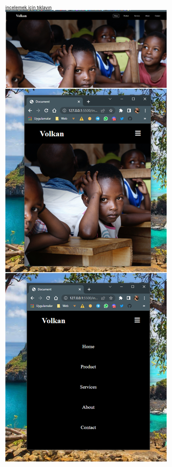 [incelemek için tıklayın](https://dogruvolkan.github.io/responsiveMenu/)
![ss](ss3.png)
![ss](ss1.png)
![ss](ss2.png)
